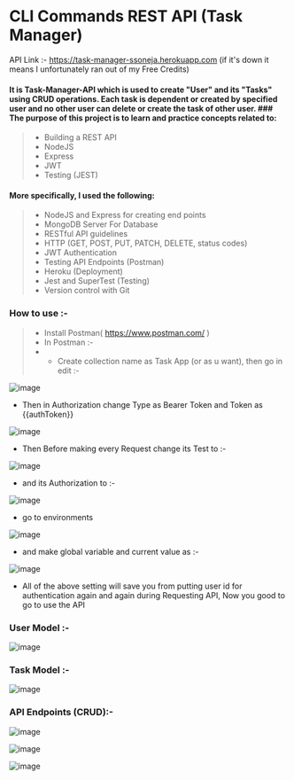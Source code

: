 # CLI Commands REST API (Task Manager)
API Link :- https://task-manager-ssoneja.herokuapp.com (if it's down it means I unfortunately ran out of my Free Credits)
#### It is Task-Manager-API which is used to create "User" and its "Tasks" using CRUD operations. Each task is dependent or created by specified user and no other user can delete or create the task of other user. ### The purpose of this project is to learn and practice concepts related to:
> - Building a REST API
> - NodeJS
> - Express
> - JWT
> - Testing (JEST)

#### More specifically, I used the following:
> - NodeJS and Express for creating end points
> - MongoDB Server For Database 
> - RESTful API guidelines
> - HTTP (GET, POST, PUT, PATCH, DELETE, status codes)
> - JWT Authentication 
> - Testing API Endpoints (Postman)
> - Heroku (Deployment)
> - Jest and SuperTest (Testing)
> - Version control with Git

### How to use :-
> - Install Postman( https://www.postman.com/ )
> - In Postman :- 
> - - Create collection name as Task App (or as u want), then go in edit :-

![image](https://github.com/sagar-soneja/API-TaskManager/blob/main/Pics/env1.png)

- Then in Authorization change Type as Bearer Token and Token as {{authToken}}

![image](https://github.com/sagar-soneja/API-TaskManager/blob/main/Pics/env2.png)

- Then Before making every Request change its Test to :-

![image](https://github.com/sagar-soneja/API-TaskManager/blob/main/Pics/env3.png)

- and its Authorization to :- 

![image](https://github.com/sagar-soneja/API-TaskManager/blob/main/Pics/env4.png)

- go to environments 

![image](https://github.com/sagar-soneja/API-TaskManager/blob/main/Pics/env5.png)

- and make global variable and current value as :- 

![image](https://github.com/sagar-soneja/API-TaskManager/blob/main/Pics/env6.png)

- All of the above setting will save you from putting user id for authentication again and again during Requesting API, Now you good to go to use the API

### User Model :-

![image](https://github.com/sagar-soneja/API-TaskManager/blob/main/Pics/usermodel.png)

### Task Model :-

![image](https://github.com/sagar-soneja/API-TaskManager/blob/main/Pics/taskmodel.png)

### API Endpoints (CRUD):-

![image](https://github.com/sagar-soneja/API-TaskManager/blob/main/Pics/head.png)

![image](https://github.com/sagar-soneja/API-TaskManager/blob/main/Pics/user.png)

![image](https://github.com/sagar-soneja/API-TaskManager/blob/main/Pics/task.png)

